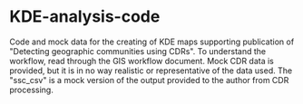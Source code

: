 # KDE-analysis-code


Code and mock data for the creating of KDE maps supporting publication of "Detecting geographic communities using CDRs". To understand the workflow, read through the GIS workflow document. Mock CDR data is provided, but it is in no way realistic or representative of the data used. The "ssc_csv" is a mock version of the output provided to the author from CDR processing.

